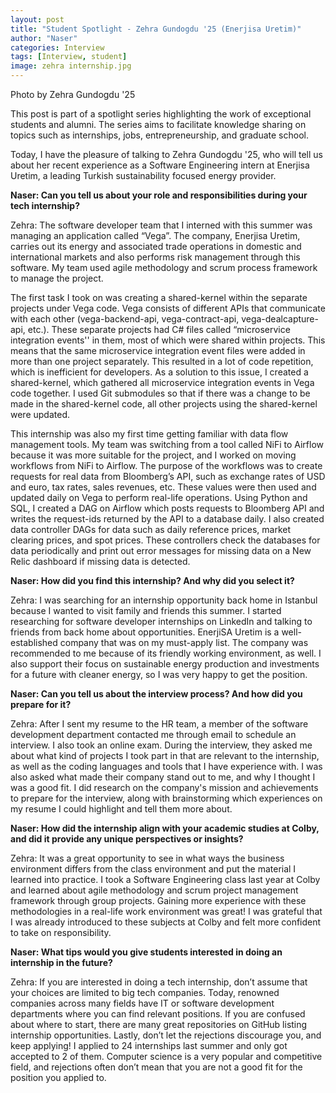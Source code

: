 ```yaml
---
layout: post
title: "Student Spotlight - Zehra Gundogdu '25 (Enerjisa Uretim)"
author: "Naser"
categories: Interview
tags: [Interview, student]
image: zehra internship.jpg
---
```

Photo by Zehra Gundogdu '25
  

This post is part of a spotlight series highlighting the work of exceptional students and alumni.  The series aims to facilitate knowledge sharing on topics such as internships, jobs, entrepreneurship, and graduate school.  


Today, I have the pleasure of talking to Zehra Gundogdu '25, who will tell us about her recent experience as a Software Engineering intern at Enerjisa Uretim, a leading Turkish sustainability focused energy provider.


**Naser: Can you tell us about your role and responsibilities during your tech internship?**


Zehra: The software developer team that I interned with this summer was managing an application called “Vega”. The company, Enerjisa Uretim, carries out its energy and associated trade operations in domestic and international markets and also performs risk management through this software. My team used agile methodology and scrum process framework to manage the project. 

The first task I took on was creating a shared-kernel within the separate projects under Vega code. Vega consists of different APIs that communicate with each other (vega-backend-api, vega-contract-api, vega-dealcapture-api, etc.). These separate projects had C# files called “microservice integration events'' in them, most of which were shared within projects. This means that the same microservice integration event files were added in more than one project separately. This resulted in a lot of code repetition, which is inefficient for developers. As a solution to this issue, I created a shared-kernel, which gathered all microservice integration events in Vega code together. I used Git submodules so that if there was a change to be made in the shared-kernel code, all other projects using the shared-kernel were updated. 

This internship was also my first time getting familiar with data flow management tools. My team was switching from a tool called NiFi to Airflow because it was more suitable for the project, and I worked on moving workflows from NiFi to Airflow. The purpose of the workflows was to create requests for real data from Bloomberg’s API, such as exchange rates of USD and euro, tax rates, sales revenues, etc. These values were then used and updated daily on Vega to perform real-life operations. Using Python and SQL, I created a DAG on Airflow which posts requests to Bloomberg API and writes the request-ids returned by the API to a database daily. I also created data controller DAGs for data such as daily reference prices, market clearing prices, and spot prices. These controllers check the databases for data periodically and print out error messages for missing data on a New Relic dashboard if missing data is detected. 


**Naser: How did you find this internship? And why did you select it?**


Zehra: I was searching for an internship opportunity back home in Istanbul because I wanted to visit family and friends this summer. I started researching for software developer internships on LinkedIn and talking to friends from back home about opportunities. EnerjiSA Uretim is a well-established company that was on my must-apply list. The company was recommended to me because of its friendly working environment, as well. I also support their focus on sustainable energy production and investments for a future with cleaner energy, so I was very happy to get the position. 


**Naser: Can you tell us about the interview process? And how did you prepare for it?**


Zehra: After I sent my resume to the HR team, a member of the software development department contacted me through email to schedule an interview. I also took an online exam. During the interview, they asked me about what kind of projects I took part in that are relevant to the internship, as well as the coding languages and tools that I have experience with. I was also asked what made their company stand out to me, and why I thought I was a good fit. I did research on the company's mission and achievements to prepare for the interview, along with brainstorming which experiences on my resume I could highlight and tell them more about. 


**Naser: How did the internship align with your academic studies at Colby, and did it provide any unique perspectives or insights?**


Zehra: It was a great opportunity to see in what ways the business environment differs from the class environment and put the material I learned into practice. I took a Software Engineering class last year at Colby and learned about agile methodology and scrum project management framework through group projects. Gaining more experience with these methodologies in a real-life work environment was great! I was grateful that I was already introduced to these subjects at Colby and felt more confident to take on responsibility. 


**Naser: What tips would you give students interested in doing an internship in the future?**


Zehra: If you are interested in doing a tech internship, don’t assume that your choices are limited to big tech companies. Today, renowned companies across many fields have IT or software development departments where you can find relevant positions. If you are confused about where to start, there are many great repositories on GitHub listing internship opportunities. Lastly, don’t let the rejections discourage you, and keep applying! I applied to 24 internships last summer and only got accepted to 2 of them. Computer science is a very popular and competitive field, and rejections often don’t mean that you are not a good fit for the position you applied to.
